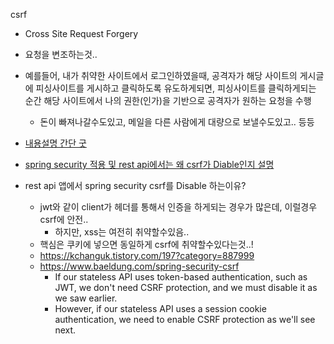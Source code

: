 csrf

- Cross Site Request Forgery
- 요청을 변조하는것..
- 예를들어, 내가 취약한 사이트에서 로그인하였을때, 공격자가 해당 사이트의 게시글에 피싱사이트를 게시하고 클릭하도록 유도하게되면, 피싱사이트를 클릭하게되는 순간 해당 사이트에서 나의 권한(인가)을 기반으로 공격자가 원하는 요청을 수행
  - 돈이 빠져나갈수도있고, 메일을 다른 사람에게 대량으로 보낼수도있고.. 등등
- [내용설명 간단 굿](https://devscb.tistory.com/123)
- [spring security 적용 및 rest api에서는 왜 csrf가 Diable인지 설명](https://zzang9ha.tistory.com/341)

- rest api 앱에서 spring security csrf를 Disable 하는이유?
  - jwt와 같이 client가 헤더를 통해서 인증을 하게되는 경우가 많은데, 이럴경우 csrf에 안전..
    - 하지만, xss는 여전히 취약할수있음..
  - 핵심은 쿠키에 넣으면 동일하게 csrf에 취약할수있다는것..! 
  - https://kchanguk.tistory.com/197?category=887999
  - https://www.baeldung.com/spring-security-csrf
    - If our stateless API uses token-based authentication, such as JWT, we don't need CSRF protection, and we must disable it as we saw earlier.
    - However, if our stateless API uses a session cookie authentication, we need to enable CSRF protection as we'll see next.